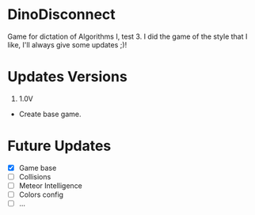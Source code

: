 # DinoDisconnect
Game for dictation of Algorithms I, test 3.  I did the game of the style that I like, I'll always give some updates ;)!

# Updates Versions
1. 1.0V
  * Create base game.
  
  
# Future Updates
- [X] Game base
- [ ] Collisions
- [ ] Meteor Intelligence
- [ ] Colors config
- [ ] ...
